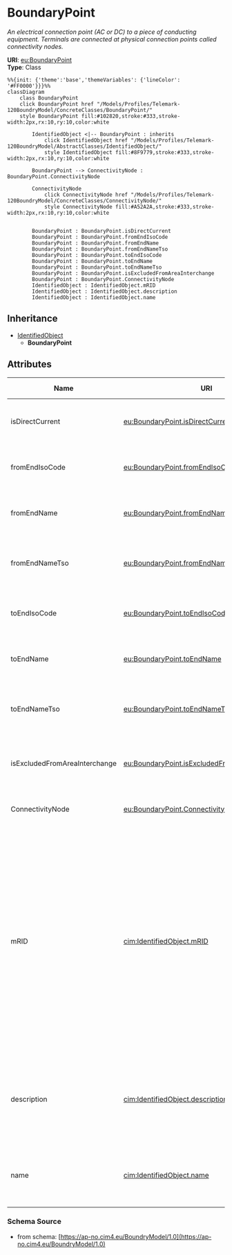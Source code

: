 # BoundaryPoint

_An electrical connection point (AC or DC) to a piece of conducting equipment. Terminals are connected at physical connection points called connectivity nodes._

**URI**: [eu:BoundaryPoint](https://cim.ucaiug.io/ns/eu#BoundaryPoint)<br />
**Type**: Class

```mermaid
%%{init: {'theme':'base','themeVariables': {'lineColor': '#FF0000'}}}%%
classDiagram
    class BoundaryPoint
    click BoundaryPoint href "/Models/Profiles/Telemark-120BoundryModel/ConcreteClasses/BoundaryPoint/"
    style BoundaryPoint fill:#102820,stroke:#333,stroke-width:2px,rx:10,ry:10,color:white
     
        IdentifiedObject <|-- BoundaryPoint : inherits
            click IdentifiedObject href "/Models/Profiles/Telemark-120BoundryModel/AbstractClasses/IdentifiedObject/"
            style IdentifiedObject fill:#8F9779,stroke:#333,stroke-width:2px,rx:10,ry:10,color:white

        BoundaryPoint --> ConnectivityNode : BoundaryPoint.ConnectivityNode

        ConnectivityNode
            click ConnectivityNode href "/Models/Profiles/Telemark-120BoundryModel/ConcreteClasses/ConnectivityNode/"
            style ConnectivityNode fill:#A52A2A,stroke:#333,stroke-width:2px,rx:10,ry:10,color:white


        BoundaryPoint : BoundaryPoint.isDirectCurrent
        BoundaryPoint : BoundaryPoint.fromEndIsoCode
        BoundaryPoint : BoundaryPoint.fromEndName
        BoundaryPoint : BoundaryPoint.fromEndNameTso
        BoundaryPoint : BoundaryPoint.toEndIsoCode
        BoundaryPoint : BoundaryPoint.toEndName
        BoundaryPoint : BoundaryPoint.toEndNameTso
        BoundaryPoint : BoundaryPoint.isExcludedFromAreaInterchange
        BoundaryPoint : BoundaryPoint.ConnectivityNode
        IdentifiedObject : IdentifiedObject.mRID
        IdentifiedObject : IdentifiedObject.description
        IdentifiedObject : IdentifiedObject.name
```

## Inheritance
* [IdentifiedObject](IdentifiedObject.md)
    * **BoundaryPoint**

## Attributes
| Name | URI | Cardinality and Range | Description | Inheritance |
| ---  | --- | --- | --- | --- |
| isDirectCurrent | [eu:BoundaryPoint.isDirectCurrent](https://cim.ucaiug.io/ns/eu#BoundaryPoint.isDirectCurrent) | 0..1 boolean | Indicates whether the boundary point is a direct current connection. | direct |
| fromEndIsoCode | [eu:BoundaryPoint.fromEndIsoCode](https://cim.ucaiug.io/ns/eu#BoundaryPoint.fromEndIsoCode) | 0..1 string | The ISO code representing the originating end of the boundary point. | direct |
| fromEndName | [eu:BoundaryPoint.fromEndName](https://cim.ucaiug.io/ns/eu#BoundaryPoint.fromEndName) | 0..1 string | The name representing the originating end of the boundary point. | direct |
| fromEndNameTso | [eu:BoundaryPoint.fromEndNameTso](https://cim.ucaiug.io/ns/eu#BoundaryPoint.fromEndNameTso) | 0..1 string | The name of the originating end as defined by the transmission system operator (TSO). | direct |
| toEndIsoCode | [eu:BoundaryPoint.toEndIsoCode](https://cim.ucaiug.io/ns/eu#BoundaryPoint.toEndIsoCode) | 0..1 string | The ISO code representing the terminating end of the boundary point. | direct |
| toEndName | [eu:BoundaryPoint.toEndName](https://cim.ucaiug.io/ns/eu#BoundaryPoint.toEndName) | 0..1 string | The name representing the terminating end of the boundary point. | direct |
| toEndNameTso | [eu:BoundaryPoint.toEndNameTso](https://cim.ucaiug.io/ns/eu#BoundaryPoint.toEndNameTso) | 0..1 string | The name of the terminating end as defined by the transmission system operator (TSO). | direct |
| isExcludedFromAreaInterchange | [eu:BoundaryPoint.isExcludedFromAreaInterchange](https://cim.ucaiug.io/ns/eu#BoundaryPoint.isExcludedFromAreaInterchange) | 0..1 boolean | Indicates whether the boundary point is excluded from area interchange calculations. | direct |
| ConnectivityNode | [eu:BoundaryPoint.ConnectivityNode](https://cim.ucaiug.io/ns/eu#BoundaryPoint.ConnectivityNode) | 0..1 ConnectivityNode | The connectivity node to which the boundary point is connected. | direct |
| mRID | [cim:IdentifiedObject.mRID](https://cim.ucaiug.io/ns#IdentifiedObject.mRID) | 0..1 string | Master resource identifier issued by a model authority. The mRID is unique within an exchange context. Global uniqueness is easily achieved by using a UUID, as specified in RFC 4122, for the mRID. The use of UUID is strongly recommended.For CIMXML data files in RDF syntax conforming to IEC 61970-552, the mRID is mapped to rdf:ID or rdf:about attributes that identify CIM object elements. | IdentifiedObject |
| description | [cim:IdentifiedObject.description](https://cim.ucaiug.io/ns#IdentifiedObject.description) | 0..1 string | The description is a free human readable text describing or naming the object. It may be non unique and may not correlate to a naming hierarchy. | IdentifiedObject |
| name | [cim:IdentifiedObject.name](https://cim.ucaiug.io/ns#IdentifiedObject.name) | 0..1 string | The name is any free human readable and possibly non unique text naming the object. | IdentifiedObject |

### Schema Source
* from schema: [https://ap-no.cim4.eu/BoundryModel/1.0](https://ap-no.cim4.eu/BoundryModel/1.0)
